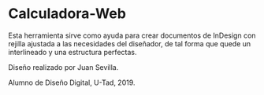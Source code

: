 # Calculadora-Web

Esta herramienta sirve como ayuda para crear documentos de InDesign con rejilla ajustada a las necesidades del diseñador, de tal forma que quede un interlineado y una estructura perfectas.

Diseño realizado por Juan Sevilla.

Alumno de Diseño Digital, U-Tad, 2019.
